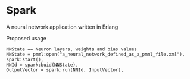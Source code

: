 # Spark
A neural network application written in Erlang

Proposed usage
```
NNState == Neuron layers, weights and bias values
NNState = pmml:open("a_neural_network_defined_as_a_pmml_file.xml"),
spark:start(),
NNId = spark:buid(NNState),
OutputVector = spark:run(NNId, InputVector),
```